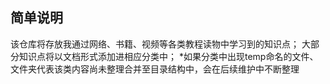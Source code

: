 ## 简单说明
该仓库将存放我通过网络、书籍、视频等各类教程读物中学习到的知识点；
大部分知识点将以文档形式添加进相应分类中；
*如果分类中出现temp命名的文件、文件夹代表该类内容尚未整理合并至目录结构中，会在后续维护中不断整理
